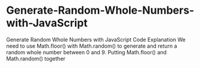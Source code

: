 # Generate-Random-Whole-Numbers-with-JavaScript
Generate Random Whole Numbers with JavaScript
Code Explanation
We need to use Math.floor() with Math.random() to generate and return a random whole number between 0 and 9.
Putting Math.floor() and Math.random() together

